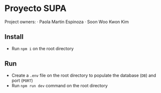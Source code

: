 # Proyecto SUPA

Project owners:
· Paola Martin Espinoza
· Soon Woo Kwon Kim

## Install

- Run `npm i` on the root directory

## Run

- Create a `.env` file on the root directory to populate the database (`DB`) and port (`PORT`)
- Run `npm run dev` command on the root directory
